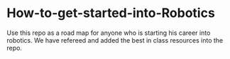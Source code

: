 # How-to-get-started-into-Robotics
Use this repo as a road map for anyone who is starting his career into robotics. We have refereed and added the best in class resources into the repo.
